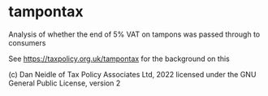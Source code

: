 # tampontax
Analysis of whether the end of 5% VAT on tampons was passed through to consumers

See https://taxpolicy.org.uk/tampontax for the background on this

(c) Dan Neidle of Tax Policy Associates Ltd, 2022
licensed under the GNU General Public License, version 2
